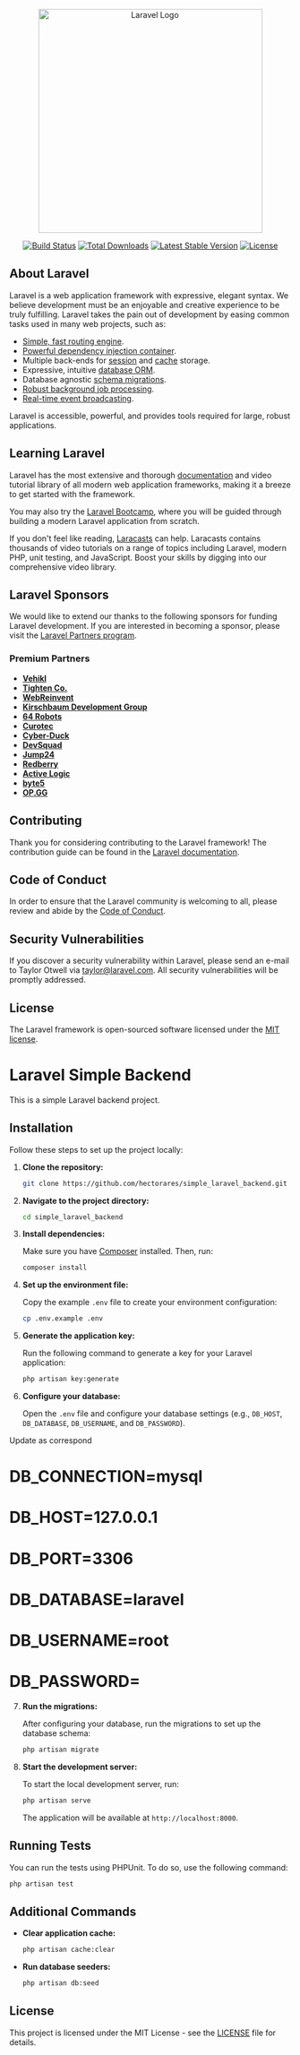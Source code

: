 <p align="center"><a href="https://laravel.com" target="_blank"><img src="https://raw.githubusercontent.com/laravel/art/master/logo-lockup/5%20SVG/2%20CMYK/1%20Full%20Color/laravel-logolockup-cmyk-red.svg" width="400" alt="Laravel Logo"></a></p>

<p align="center">
<a href="https://github.com/laravel/framework/actions"><img src="https://github.com/laravel/framework/workflows/tests/badge.svg" alt="Build Status"></a>
<a href="https://packagist.org/packages/laravel/framework"><img src="https://img.shields.io/packagist/dt/laravel/framework" alt="Total Downloads"></a>
<a href="https://packagist.org/packages/laravel/framework"><img src="https://img.shields.io/packagist/v/laravel/framework" alt="Latest Stable Version"></a>
<a href="https://packagist.org/packages/laravel/framework"><img src="https://img.shields.io/packagist/l/laravel/framework" alt="License"></a>
</p>

## About Laravel

Laravel is a web application framework with expressive, elegant syntax. We believe development must be an enjoyable and creative experience to be truly fulfilling. Laravel takes the pain out of development by easing common tasks used in many web projects, such as:

- [Simple, fast routing engine](https://laravel.com/docs/routing).
- [Powerful dependency injection container](https://laravel.com/docs/container).
- Multiple back-ends for [session](https://laravel.com/docs/session) and [cache](https://laravel.com/docs/cache) storage.
- Expressive, intuitive [database ORM](https://laravel.com/docs/eloquent).
- Database agnostic [schema migrations](https://laravel.com/docs/migrations).
- [Robust background job processing](https://laravel.com/docs/queues).
- [Real-time event broadcasting](https://laravel.com/docs/broadcasting).

Laravel is accessible, powerful, and provides tools required for large, robust applications.

## Learning Laravel

Laravel has the most extensive and thorough [documentation](https://laravel.com/docs) and video tutorial library of all modern web application frameworks, making it a breeze to get started with the framework.

You may also try the [Laravel Bootcamp](https://bootcamp.laravel.com), where you will be guided through building a modern Laravel application from scratch.

If you don't feel like reading, [Laracasts](https://laracasts.com) can help. Laracasts contains thousands of video tutorials on a range of topics including Laravel, modern PHP, unit testing, and JavaScript. Boost your skills by digging into our comprehensive video library.

## Laravel Sponsors

We would like to extend our thanks to the following sponsors for funding Laravel development. If you are interested in becoming a sponsor, please visit the [Laravel Partners program](https://partners.laravel.com).

### Premium Partners

- **[Vehikl](https://vehikl.com/)**
- **[Tighten Co.](https://tighten.co)**
- **[WebReinvent](https://webreinvent.com/)**
- **[Kirschbaum Development Group](https://kirschbaumdevelopment.com)**
- **[64 Robots](https://64robots.com)**
- **[Curotec](https://www.curotec.com/services/technologies/laravel/)**
- **[Cyber-Duck](https://cyber-duck.co.uk)**
- **[DevSquad](https://devsquad.com/hire-laravel-developers)**
- **[Jump24](https://jump24.co.uk)**
- **[Redberry](https://redberry.international/laravel/)**
- **[Active Logic](https://activelogic.com)**
- **[byte5](https://byte5.de)**
- **[OP.GG](https://op.gg)**

## Contributing

Thank you for considering contributing to the Laravel framework! The contribution guide can be found in the [Laravel documentation](https://laravel.com/docs/contributions).

## Code of Conduct

In order to ensure that the Laravel community is welcoming to all, please review and abide by the [Code of Conduct](https://laravel.com/docs/contributions#code-of-conduct).

## Security Vulnerabilities

If you discover a security vulnerability within Laravel, please send an e-mail to Taylor Otwell via [taylor@laravel.com](mailto:taylor@laravel.com). All security vulnerabilities will be promptly addressed.

## License

The Laravel framework is open-sourced software licensed under the [MIT license](https://opensource.org/licenses/MIT).


# Laravel Simple Backend

This is a simple Laravel backend project.

## Installation

Follow these steps to set up the project locally:

1. **Clone the repository:**

   ```bash
   git clone https://github.com/hectorares/simple_laravel_backend.git
   ```

2. **Navigate to the project directory:**

   ```bash
   cd simple_laravel_backend
   ```

3. **Install dependencies:**

   Make sure you have [Composer](https://getcomposer.org/) installed. Then, run:

   ```bash
   composer install
   ```

4. **Set up the environment file:**

   Copy the example `.env` file to create your environment configuration:

   ```bash
   cp .env.example .env
   ```

5. **Generate the application key:**

   Run the following command to generate a key for your Laravel application:

   ```bash
   php artisan key:generate
   ```

6. **Configure your database:**

   Open the `.env` file and configure your database settings (e.g., `DB_HOST`, `DB_DATABASE`, `DB_USERNAME`, and `DB_PASSWORD`).

Update as correspond
# DB_CONNECTION=mysql
# DB_HOST=127.0.0.1
# DB_PORT=3306
# DB_DATABASE=laravel
# DB_USERNAME=root
# DB_PASSWORD=

7. **Run the migrations:**

   After configuring your database, run the migrations to set up the database schema:

   ```bash
   php artisan migrate
   ```

8. **Start the development server:**

   To start the local development server, run:

   ```bash
   php artisan serve
   ```

   The application will be available at `http://localhost:8000`.

## Running Tests

You can run the tests using PHPUnit. To do so, use the following command:

```bash
php artisan test
```

## Additional Commands

- **Clear application cache:**

  ```bash
  php artisan cache:clear
  ```

- **Run database seeders:**

  ```bash
  php artisan db:seed
  ```

## License

This project is licensed under the MIT License - see the [LICENSE](LICENSE) file for details.
